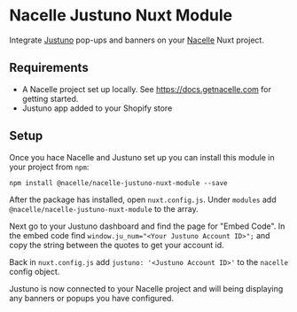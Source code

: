 # Nacelle Justuno Nuxt Module

Integrate [Justuno](https://www.justuno.com/) pop-ups and banners on your [Nacelle](https://getnacelle.com/) Nuxt project.

## Requirements

* A Nacelle project set up locally. See https://docs.getnacelle.com for getting started.
* Justuno app added to your Shopify store

## Setup

Once you hace Nacelle and Justuno set up you can install this module in your project from `npm`:

```
npm install @nacelle/nacelle-justuno-nuxt-module --save
```

After the package has installed, open `nuxt.config.js`. Under `modules` add `@nacelle/nacelle-justuno-nuxt-module` to the array.

Next go to your Justuno dashboard and find the page for "Embed Code". In the embed code find `window.ju_num="<Your Justuno Account ID>";` and copy the string between the quotes to get your account id.

Back in `nuxt.config.js` add `justuno: '<Justuno Account ID>'` to the `nacelle` config object.

Justuno is now connected to your Nacelle project and will being displaying any banners or popups you have configured.